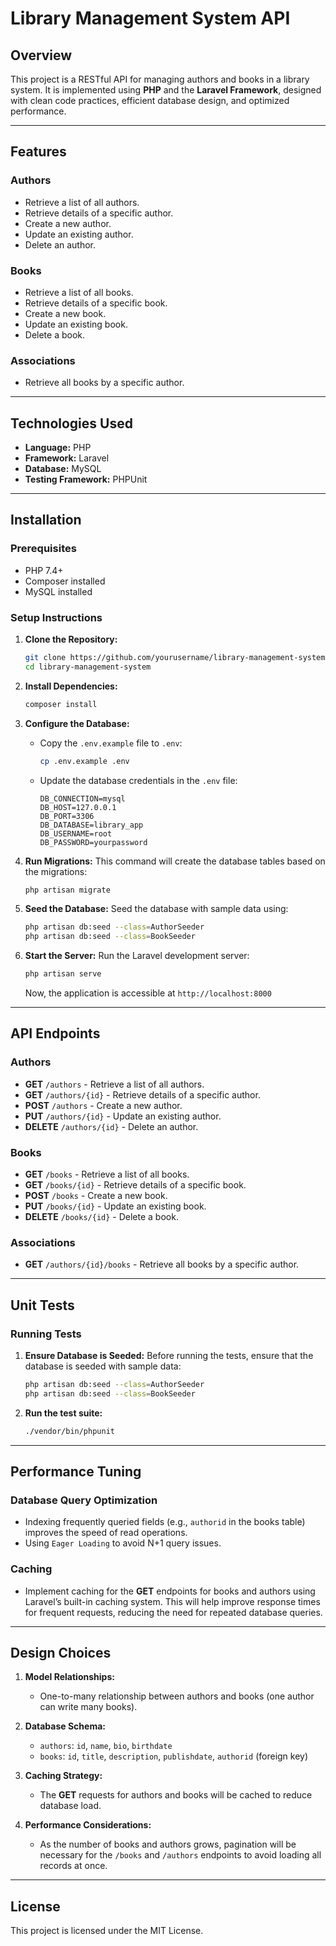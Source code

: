 
# Library Management System API

## Overview
This project is a RESTful API for managing authors and books in a library system. It is implemented using **PHP** and the **Laravel Framework**, designed with clean code practices, efficient database design, and optimized performance.

---

## Features
### Authors
- Retrieve a list of all authors.
- Retrieve details of a specific author.
- Create a new author.
- Update an existing author.
- Delete an author.

### Books
- Retrieve a list of all books.
- Retrieve details of a specific book.
- Create a new book.
- Update an existing book.
- Delete a book.

### Associations
- Retrieve all books by a specific author.

---

## Technologies Used
- **Language:** PHP
- **Framework:** Laravel
- **Database:** MySQL
- **Testing Framework:** PHPUnit

---

## Installation

### Prerequisites
- PHP 7.4+
- Composer installed
- MySQL installed

### Setup Instructions
1. **Clone the Repository:**
   ```bash
   git clone https://github.com/yourusername/library-management-system.git
   cd library-management-system
   ```

2. **Install Dependencies:**
   ```bash
   composer install
   ```

3. **Configure the Database:**
   - Copy the `.env.example` file to `.env`:
     ```bash
     cp .env.example .env
     ```
   - Update the database credentials in the `.env` file:
     ```env
     DB_CONNECTION=mysql
     DB_HOST=127.0.0.1
     DB_PORT=3306
     DB_DATABASE=library_app
     DB_USERNAME=root
     DB_PASSWORD=yourpassword
     ```

4. **Run Migrations:**
   This command will create the database tables based on the migrations:
   ```bash
   php artisan migrate
   ```

5. **Seed the Database:**
   Seed the database with sample data using:
   ```bash
   php artisan db:seed --class=AuthorSeeder
   php artisan db:seed --class=BookSeeder
   ```

6. **Start the Server:**
   Run the Laravel development server:
   ```bash
   php artisan serve
   ```
   Now, the application is accessible at `http://localhost:8000`

---

## API Endpoints

### Authors
- **GET** `/authors` - Retrieve a list of all authors.
- **GET** `/authors/{id}` - Retrieve details of a specific author.
- **POST** `/authors` - Create a new author.
- **PUT** `/authors/{id}` - Update an existing author.
- **DELETE** `/authors/{id}` - Delete an author.

### Books
- **GET** `/books` - Retrieve a list of all books.
- **GET** `/books/{id}` - Retrieve details of a specific book.
- **POST** `/books` - Create a new book.
- **PUT** `/books/{id}` - Update an existing book.
- **DELETE** `/books/{id}` - Delete a book.

### Associations
- **GET** `/authors/{id}/books` - Retrieve all books by a specific author.

---

## Unit Tests

### Running Tests
1. **Ensure Database is Seeded:**
   Before running the tests, ensure that the database is seeded with sample data:
   ```bash
   php artisan db:seed --class=AuthorSeeder
   php artisan db:seed --class=BookSeeder
   ```

2. **Run the test suite:**
   ```bash
   ./vendor/bin/phpunit
   ```

---

## Performance Tuning
### Database Query Optimization
- Indexing frequently queried fields (e.g., `authorid` in the books table) improves the speed of read operations.
- Using `Eager Loading` to avoid N+1 query issues.

### Caching
- Implement caching for the **GET** endpoints for books and authors using Laravel’s built-in caching system. This will help improve response times for frequent requests, reducing the need for repeated database queries.

---

## Design Choices
1. **Model Relationships:**
   - One-to-many relationship between authors and books (one author can write many books).

2. **Database Schema:**
   - `authors`: `id`, `name`, `bio`, `birthdate`
   - `books`: `id`, `title`, `description`, `publishdate`, `authorid` (foreign key)

3. **Caching Strategy:**
   - The **GET** requests for authors and books will be cached to reduce database load.

4. **Performance Considerations:**
   - As the number of books and authors grows, pagination will be necessary for the `/books` and `/authors` endpoints to avoid loading all records at once.

---

## License
This project is licensed under the MIT License.
